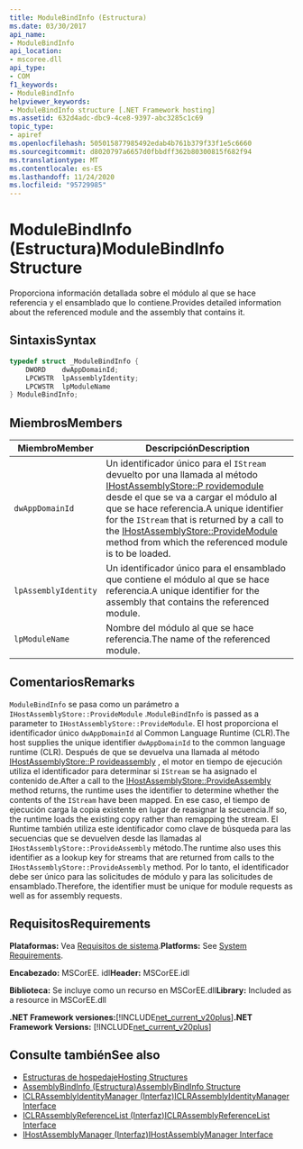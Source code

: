 ```yaml
---
title: ModuleBindInfo (Estructura)
ms.date: 03/30/2017
api_name:
- ModuleBindInfo
api_location:
- mscoree.dll
api_type:
- COM
f1_keywords:
- ModuleBindInfo
helpviewer_keywords:
- ModuleBindInfo structure [.NET Framework hosting]
ms.assetid: 632d4adc-dbc9-4ce8-9397-abc3285c1c69
topic_type:
- apiref
ms.openlocfilehash: 505015877985492edab4b761b379f33f1e5c6660
ms.sourcegitcommit: d8020797a6657d0fbbdff362b80300815f682f94
ms.translationtype: MT
ms.contentlocale: es-ES
ms.lasthandoff: 11/24/2020
ms.locfileid: "95729985"
---
```

# <a name="modulebindinfo-structure"></a><span data-ttu-id="fc62b-102">ModuleBindInfo (Estructura)</span><span class="sxs-lookup"><span data-stu-id="fc62b-102">ModuleBindInfo Structure</span></span>

<span data-ttu-id="fc62b-103">Proporciona información detallada sobre el módulo al que se hace referencia y el ensamblado que lo contiene.</span><span class="sxs-lookup"><span data-stu-id="fc62b-103">Provides detailed information about the referenced module and the assembly that contains it.</span></span>  
  
## <a name="syntax"></a><span data-ttu-id="fc62b-104">Sintaxis</span><span class="sxs-lookup"><span data-stu-id="fc62b-104">Syntax</span></span>  
  
```cpp  
typedef struct _ModuleBindInfo {  
    DWORD    dwAppDomainId;  
    LPCWSTR  lpAssemblyIdentity;  
    LPCWSTR  lpModuleName  
} ModuleBindInfo;  
```  
  
## <a name="members"></a><span data-ttu-id="fc62b-105">Miembros</span><span class="sxs-lookup"><span data-stu-id="fc62b-105">Members</span></span>  
  
|<span data-ttu-id="fc62b-106">Miembro</span><span class="sxs-lookup"><span data-stu-id="fc62b-106">Member</span></span>|<span data-ttu-id="fc62b-107">Descripción</span><span class="sxs-lookup"><span data-stu-id="fc62b-107">Description</span></span>|  
|------------|-----------------|  
|`dwAppDomainId`|<span data-ttu-id="fc62b-108">Un identificador único para el `IStream` devuelto por una llamada al método [IHostAssemblyStore::P rovidemodule](ihostassemblystore-providemodule-method.md) desde el que se va a cargar el módulo al que se hace referencia.</span><span class="sxs-lookup"><span data-stu-id="fc62b-108">A unique identifier for the `IStream` that is returned by a call to the [IHostAssemblyStore::ProvideModule](ihostassemblystore-providemodule-method.md) method from which the referenced module is to be loaded.</span></span>|  
|`lpAssemblyIdentity`|<span data-ttu-id="fc62b-109">Un identificador único para el ensamblado que contiene el módulo al que se hace referencia.</span><span class="sxs-lookup"><span data-stu-id="fc62b-109">A unique identifier for the assembly that contains the referenced module.</span></span>|  
|`lpModuleName`|<span data-ttu-id="fc62b-110">Nombre del módulo al que se hace referencia.</span><span class="sxs-lookup"><span data-stu-id="fc62b-110">The name of the referenced module.</span></span>|  
  
## <a name="remarks"></a><span data-ttu-id="fc62b-111">Comentarios</span><span class="sxs-lookup"><span data-stu-id="fc62b-111">Remarks</span></span>  

 <span data-ttu-id="fc62b-112">`ModuleBindInfo` se pasa como un parámetro a `IHostAssemblyStore::ProvideModule` .</span><span class="sxs-lookup"><span data-stu-id="fc62b-112">`ModuleBindInfo` is passed as a parameter to `IHostAssemblyStore::ProvideModule`.</span></span> <span data-ttu-id="fc62b-113">El host proporciona el identificador único `dwAppDomainId` al Common Language Runtime (CLR).</span><span class="sxs-lookup"><span data-stu-id="fc62b-113">The host supplies the unique identifier `dwAppDomainId` to the common language runtime (CLR).</span></span> <span data-ttu-id="fc62b-114">Después de que se devuelva una llamada al método [IHostAssemblyStore::P rovideassembly](ihostassemblystore-provideassembly-method.md) , el motor en tiempo de ejecución utiliza el identificador para determinar si `IStream` se ha asignado el contenido de.</span><span class="sxs-lookup"><span data-stu-id="fc62b-114">After a call to the [IHostAssemblyStore::ProvideAssembly](ihostassemblystore-provideassembly-method.md) method returns, the runtime uses the identifier to determine whether the contents of the `IStream` have been mapped.</span></span> <span data-ttu-id="fc62b-115">En ese caso, el tiempo de ejecución carga la copia existente en lugar de reasignar la secuencia.</span><span class="sxs-lookup"><span data-stu-id="fc62b-115">If so, the runtime loads the existing copy rather than remapping the stream.</span></span> <span data-ttu-id="fc62b-116">El Runtime también utiliza este identificador como clave de búsqueda para las secuencias que se devuelven desde las llamadas al `IHostAssemblyStore::ProvideAssembly` método.</span><span class="sxs-lookup"><span data-stu-id="fc62b-116">The runtime also uses this identifier as a lookup key for streams that are returned from calls to the `IHostAssemblyStore::ProvideAssembly` method.</span></span> <span data-ttu-id="fc62b-117">Por lo tanto, el identificador debe ser único para las solicitudes de módulo y para las solicitudes de ensamblado.</span><span class="sxs-lookup"><span data-stu-id="fc62b-117">Therefore, the identifier must be unique for module requests as well as for assembly requests.</span></span>  
  
## <a name="requirements"></a><span data-ttu-id="fc62b-118">Requisitos</span><span class="sxs-lookup"><span data-stu-id="fc62b-118">Requirements</span></span>  

 <span data-ttu-id="fc62b-119">**Plataformas:** Vea [Requisitos de sistema](../../get-started/system-requirements.md).</span><span class="sxs-lookup"><span data-stu-id="fc62b-119">**Platforms:** See [System Requirements](../../get-started/system-requirements.md).</span></span>  
  
 <span data-ttu-id="fc62b-120">**Encabezado:** MSCorEE. idl</span><span class="sxs-lookup"><span data-stu-id="fc62b-120">**Header:** MSCorEE.idl</span></span>  
  
 <span data-ttu-id="fc62b-121">**Biblioteca:** Se incluye como un recurso en MSCorEE.dll</span><span class="sxs-lookup"><span data-stu-id="fc62b-121">**Library:** Included as a resource in MSCorEE.dll</span></span>  
  
 <span data-ttu-id="fc62b-122">**.NET Framework versiones:**[!INCLUDE[net_current_v20plus](../../../../includes/net-current-v20plus-md.md)]</span><span class="sxs-lookup"><span data-stu-id="fc62b-122">**.NET Framework Versions:** [!INCLUDE[net_current_v20plus](../../../../includes/net-current-v20plus-md.md)]</span></span>  
  
## <a name="see-also"></a><span data-ttu-id="fc62b-123">Consulte también</span><span class="sxs-lookup"><span data-stu-id="fc62b-123">See also</span></span>

- [<span data-ttu-id="fc62b-124">Estructuras de hospedaje</span><span class="sxs-lookup"><span data-stu-id="fc62b-124">Hosting Structures</span></span>](hosting-structures.md)
- [<span data-ttu-id="fc62b-125">AssemblyBindInfo (Estructura)</span><span class="sxs-lookup"><span data-stu-id="fc62b-125">AssemblyBindInfo Structure</span></span>](assemblybindinfo-structure.md)
- [<span data-ttu-id="fc62b-126">ICLRAssemblyIdentityManager (Interfaz)</span><span class="sxs-lookup"><span data-stu-id="fc62b-126">ICLRAssemblyIdentityManager Interface</span></span>](iclrassemblyidentitymanager-interface.md)
- [<span data-ttu-id="fc62b-127">ICLRAssemblyReferenceList (Interfaz)</span><span class="sxs-lookup"><span data-stu-id="fc62b-127">ICLRAssemblyReferenceList Interface</span></span>](iclrassemblyreferencelist-interface.md)
- [<span data-ttu-id="fc62b-128">IHostAssemblyManager (Interfaz)</span><span class="sxs-lookup"><span data-stu-id="fc62b-128">IHostAssemblyManager Interface</span></span>](ihostassemblymanager-interface.md)
